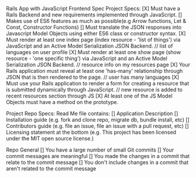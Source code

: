 Rails App with JavaScript Frontend Spec
Project Specs:
[X] Must have a Rails Backend and new requirements implemented through JavaScript.
[] Makes use of ES6 features as much as possible(e.g Arrow functions, Let & Const, Constructor Functions)
[] Must translate the JSON responses into Javascript Model Objects using either ES6 class or constructor syntax.
[X] Must render at least one index page (index resource - 'list of things') via JavaScript and an Active Model Serialization JSON Backend. // list of languages on user profile
[X] Must render at least one show page (show resource - 'one specific thing') via JavaScript and an Active Model Serialization JSON Backend. // resource info on my resources page
[X] Your Rails application must reveal at least one 'has-many' relationship through JSON that is then rendered to the page. // user has many languages
[X] Must use your Rails application to render a form for creating a resource that is submitted dynamically through JavaScript. // new resource is added to recent resources section through JS
[X] At least one of the JS Model Objects must have a method on the prototype.


Project Repo Specs:
Read Me file contains:
[] Application Description
[] Installation guide (e.g. fork and clone repo, migrate db, bundle install, etc)
[] Contributors guide (e.g. file an issue, file an issue with a pull request, etc)
[] Licensing statement at the bottom (e.g. This project has been licensed under the MIT open source license.)

Repo General
[] You have a large number of small Git commits
[] Your commit messages are meaningful
[] You made the changes in a commit that relate to the commit message
[] You don't include changes in a commit that aren't related to the commit message
